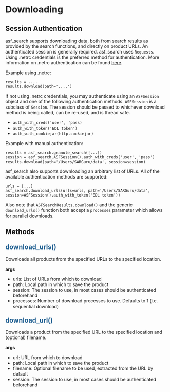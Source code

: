 # Downloading

## Session Authentication

asf_search supports downloading data, both from search results as provided by the search functions, and directly on product URLs. An authenticated session is generally required. asf_search uses ```Requests```. Using .netrc credentials is the preferred method for authentication. More information on .netrc authentication can be found [here](https://docs.python-requests.org/en/master/user/authentication/#netrc-authentication).

Example using .netrc:

	results = ....
	results.download(path='....')

If not using .netrc credentials, you may authenticate using an ```ASFSession``` object and one of the following authentication methods. ```ASFSession``` is a subclass of ```Session```. The session should be passed to whichever download method is being called, can be re-used, and is thread safe. 

- ```auth_with_creds('user', 'pass)```
- ```auth_with_token('EDL token')```
- ```auth_with_cookiejar(http.cookiejar)```

Example with manual authentication:

	results = asf_search.granule_search([...])
	session = asf_search.ASFSession().auth_with_creds('user', 'pass')
	results.download(path='/Users/SARGuru/data', session=session)

asf_search also supports downloading an arbitrary list of URLs. All of the available authentication methods are supported:

	urls = [...]
	asf_search.download_urls(urls=urls, path='/Users/SARGuru/data', session=ASFSession().auth_with_token('EDL token'))

Also note that ```ASFSearchResults.download()``` and the generic ```download_urls()``` function both accept a ```processes``` parameter which allows for parallel downloads.

## Methods
### <span style="color: #236192; font-size: 20px;">download_urls()</span>

Downloads all products from the specified URLs to the specified location.

**args**

- urls: List of URLs from which to download
- path: Local path in which to save the product
- session: The session to use, in most cases should be authenticated beforehand
- processes: Number of download processes to use. Defaults to 1 (i.e. sequential download)

### <span style="color: #236192; font-size: 20px;">download_url()</span>

Downloads a product from the specified URL to the specified location and (optional) filename.

**args**

- url: URL from which to download
- path: Local path in which to save the product
- filename: Optional filename to be used, extracted from the URL by default
- session: The session to use, in most cases should be authenticated beforehand
